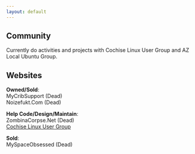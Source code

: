 ```yaml
---
layout: default
---
```


## Community

Currently do activities and projects with Cochise Linux User Group and AZ Local Ubuntu Group.

## Websites

**Owned/Sold**:  
MyCribSupport (Dead)  
Noizefukt.Com (Dead)  

**Help Code/Design/Maintain**:  
ZombinaCorpse.Net (Dead)  
[Cochise Linux User Group](http://cochiselinuxusergroup.org)  

**Sold**:  
MySpaceObsessed (Dead)  
